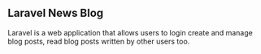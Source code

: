 

## Laravel News Blog

Laravel is a web application that allows users to login create and manage blog posts, read blog posts written by other users too.